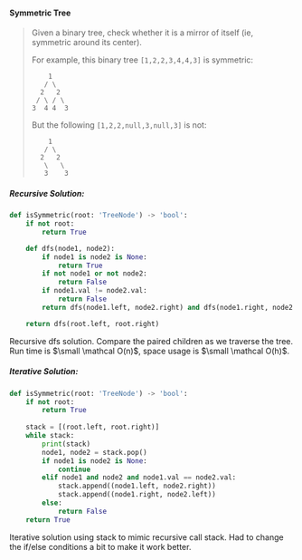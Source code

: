 #### Symmetric Tree

> Given a binary tree, check whether it is a mirror of itself \(ie, symmetric around its center\).
>
> For example, this binary tree `[1,2,2,3,4,4,3]` is symmetric:
>
> ```
>     1
>    / \
>   2   2
>  / \ / \
> 3  4 4  3
> ```
>
> But the following `[1,2,2,null,3,null,3]` is not:
>
> ```
>     1
>    / \
>   2   2
>    \   \
>    3    3
> ```

##### Recursive Solution:

```py
def isSymmetric(root: 'TreeNode') -> 'bool':
    if not root:
        return True

    def dfs(node1, node2):
        if node1 is node2 is None:
            return True
        if not node1 or not node2:
            return False
        if node1.val != node2.val:
            return False
        return dfs(node1.left, node2.right) and dfs(node1.right, node2.left)

    return dfs(root.left, root.right)
```

Recursive dfs solution. Compare the paired children as we traverse the tree. Run time is $\small \mathcal O(n)$, space usage is $\small \mathcal O(h)$.

##### Iterative Solution:

```py
def isSymmetric(root: 'TreeNode') -> 'bool':
    if not root:
        return True
    
    stack = [(root.left, root.right)]
    while stack:
        print(stack)
        node1, node2 = stack.pop()
        if node1 is node2 is None:
            continue
        elif node1 and node2 and node1.val == node2.val:
            stack.append((node1.left, node2.right))
            stack.append((node1.right, node2.left))
        else:
            return False
    return True
```

Iterative solution using stack to mimic recursive call stack. Had to change the if/else conditions a bit to make it work better. 

